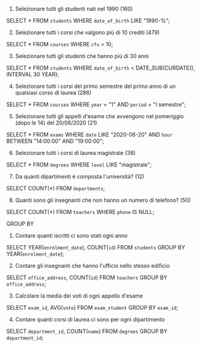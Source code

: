 1. Selezionare tutti gli studenti nati nel 1990 (160)

SELECT *
 FROM `students` 
 WHERE `date_of_birth` LIKE "1990-%"; 

2. Selezionare tutti i corsi che valgono più di 10 crediti (479)

SELECT * 
FROM `courses` 
WHERE `cfu` > 10;

3. Selezionare tutti gli studenti che hanno più di 30 anni

SELECT * FROM `students` WHERE `date_of_birth` < DATE_SUB(CURDATE(), INTERVAL 30 YEAR);

4. Selezionare tutti i corsi del primo semestre del primo anno di un qualsiasi corso di
laurea (286)

SELECT * FROM `courses` WHERE `year` = "1" AND `period` = "I semestre";

5. Selezionare tutti gli appelli d'esame che avvengono nel pomeriggio (dopo le 14) del
20/06/2020 (21)

SELECT * 
FROM `exams` 
WHERE `date` LIKE "2020-06-20" AND `hour` BETWEEN "14:00:00" AND "19:00:00";

6. Selezionare tutti i corsi di laurea magistrale (38)

SELECT * 
FROM `degrees` 
WHERE `level` LIKE "magistrale";

7. Da quanti dipartimenti è composta l'università? (12)

SELECT COUNT(*) 
FROM `departments`;

8. Quanti sono gli insegnanti che non hanno un numero di telefono? (50)

SELECT COUNT(*) 
FROM `teachers` 
WHERE `phone` IS NULL;

GROUP BY

1. Contare quanti iscritti ci sono stati ogni anno

SELECT YEAR(`enrolment_date`), COUNT(`id`) FROM `students` GROUP BY YEAR(`enrolment_date`);

2. Contare gli insegnanti che hanno l'ufficio nello stesso edificio

SELECT `office_address`, COUNT(`id`) FROM `teachers` GROUP BY `office_address`;

3. Calcolare la media dei voti di ogni appello d'esame

SELECT `exam_id`, AVG(`vote`) FROM `exam_student` GROUP BY `exam_id`;

4. Contare quanti corsi di laurea ci sono per ogni dipartimento

SELECT `department_id`, COUNT(`name`) FROM `degrees` GROUP BY `department_id`;